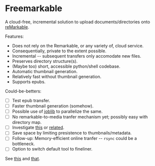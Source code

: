 # Freemarkable

A cloud-free, incremental solution to upload documents/directories onto [reMarkable](https://remarkable.com/).

Features:

+ Does not rely on the Remarkable, or any variety of, cloud service.
+ Consequentially, private to the extent possible.
+ Incremental -- subsequent transfers only accomodate new files.
+ Preserves directory structure(s).
+ (Maybe too) short, accessible python/shell codebase.
+ Automatic thumbnail generation.
+ Relatively fast without thumbnail generation.
+ Supports epubs.

Could-be-betters:

+ [ ] Test epub transfer.
+ [ ] Faster thumbnail generation (somehow).
+ [ ] Possible use of [joblib](https://github.com/joblib/joblib) to parallelize the same.
+ [ ] No remarkable-to-media tranfer mechanism yet; possibly easy with directory map.
+ [ ] Investigate [this](https://stackoverflow.com/questions/24058544/speed-up-rsync-with-simultaneous-concurrent-file-transfers) or [related](https://github.com/jbd/msrsync).
+ [ ] Save space by limiting presistence to thumbnails/metadata.
+ [ ] Follow-up: Memory-efficient online tranfer -- `rsync` could be a bottleneck.
+ [ ] Option to switch default tool to fineliner.

See [this](https://remarkablewiki.com/tech/filesystem) and [that](https://github.com/adaerr/reMarkableScripts/blob/master/pdf2remarkable.sh).
